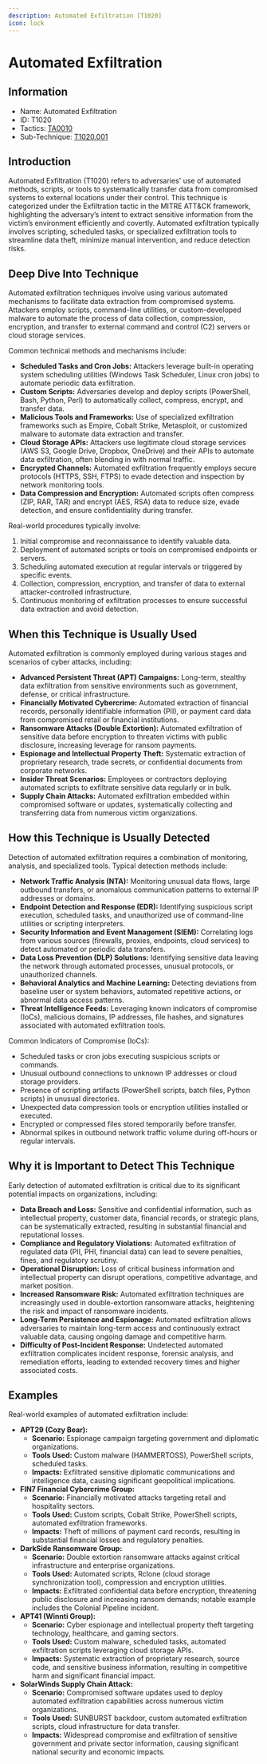 ```yaml
---
description: Automated Exfiltration [T1020]
icon: lock
---
```


# Automated Exfiltration

## Information

- Name: Automated Exfiltration
- ID: T1020
- Tactics: [TA0010](../TA0010/TA0010.md)
- Sub-Technique: [T1020.001](T1020.001.md)

## Introduction

Automated Exfiltration (T1020) refers to adversaries' use of automated methods, scripts, or tools to systematically transfer data from compromised systems to external locations under their control. This technique is categorized under the Exfiltration tactic in the MITRE ATT\&CK framework, highlighting the adversary’s intent to extract sensitive information from the victim’s environment efficiently and covertly. Automated exfiltration typically involves scripting, scheduled tasks, or specialized exfiltration tools to streamline data theft, minimize manual intervention, and reduce detection risks.

## Deep Dive Into Technique

Automated exfiltration techniques involve using various automated mechanisms to facilitate data extraction from compromised systems. Attackers employ scripts, command-line utilities, or custom-developed malware to automate the process of data collection, compression, encryption, and transfer to external command and control (C2) servers or cloud storage services.

Common technical methods and mechanisms include:

- **Scheduled Tasks and Cron Jobs:** Attackers leverage built-in operating system scheduling utilities (Windows Task Scheduler, Linux cron jobs) to automate periodic data exfiltration.
- **Custom Scripts:** Adversaries develop and deploy scripts (PowerShell, Bash, Python, Perl) to automatically collect, compress, encrypt, and transfer data.
- **Malicious Tools and Frameworks:** Use of specialized exfiltration frameworks such as Empire, Cobalt Strike, Metasploit, or customized malware to automate data extraction and transfer.
- **Cloud Storage APIs:** Attackers use legitimate cloud storage services (AWS S3, Google Drive, Dropbox, OneDrive) and their APIs to automate data exfiltration, often blending in with normal traffic.
- **Encrypted Channels:** Automated exfiltration frequently employs secure protocols (HTTPS, SSH, FTPS) to evade detection and inspection by network monitoring tools.
- **Data Compression and Encryption:** Automated scripts often compress (ZIP, RAR, TAR) and encrypt (AES, RSA) data to reduce size, evade detection, and ensure confidentiality during transfer.

Real-world procedures typically involve:

1. Initial compromise and reconnaissance to identify valuable data.
2. Deployment of automated scripts or tools on compromised endpoints or servers.
3. Scheduling automated execution at regular intervals or triggered by specific events.
4. Collection, compression, encryption, and transfer of data to external attacker-controlled infrastructure.
5. Continuous monitoring of exfiltration processes to ensure successful data extraction and avoid detection.

## When this Technique is Usually Used

Automated exfiltration is commonly employed during various stages and scenarios of cyber attacks, including:

- **Advanced Persistent Threat (APT) Campaigns:** Long-term, stealthy data exfiltration from sensitive environments such as government, defense, or critical infrastructure.
- **Financially Motivated Cybercrime:** Automated extraction of financial records, personally identifiable information (PII), or payment card data from compromised retail or financial institutions.
- **Ransomware Attacks (Double Extortion):** Automated exfiltration of sensitive data before encryption to threaten victims with public disclosure, increasing leverage for ransom payments.
- **Espionage and Intellectual Property Theft:** Systematic extraction of proprietary research, trade secrets, or confidential documents from corporate networks.
- **Insider Threat Scenarios:** Employees or contractors deploying automated scripts to exfiltrate sensitive data regularly or in bulk.
- **Supply Chain Attacks:** Automated exfiltration embedded within compromised software or updates, systematically collecting and transferring data from numerous victim organizations.

## How this Technique is Usually Detected

Detection of automated exfiltration requires a combination of monitoring, analysis, and specialized tools. Typical detection methods include:

- **Network Traffic Analysis (NTA):** Monitoring unusual data flows, large outbound transfers, or anomalous communication patterns to external IP addresses or domains.
- **Endpoint Detection and Response (EDR):** Identifying suspicious script execution, scheduled tasks, and unauthorized use of command-line utilities or scripting interpreters.
- **Security Information and Event Management (SIEM):** Correlating logs from various sources (firewalls, proxies, endpoints, cloud services) to detect automated or periodic data transfers.
- **Data Loss Prevention (DLP) Solutions:** Identifying sensitive data leaving the network through automated processes, unusual protocols, or unauthorized channels.
- **Behavioral Analytics and Machine Learning:** Detecting deviations from baseline user or system behaviors, automated repetitive actions, or abnormal data access patterns.
- **Threat Intelligence Feeds:** Leveraging known indicators of compromise (IoCs), malicious domains, IP addresses, file hashes, and signatures associated with automated exfiltration tools.

Common Indicators of Compromise (IoCs):

- Scheduled tasks or cron jobs executing suspicious scripts or commands.
- Unusual outbound connections to unknown IP addresses or cloud storage providers.
- Presence of scripting artifacts (PowerShell scripts, batch files, Python scripts) in unusual directories.
- Unexpected data compression tools or encryption utilities installed or executed.
- Encrypted or compressed files stored temporarily before transfer.
- Abnormal spikes in outbound network traffic volume during off-hours or regular intervals.

## Why it is Important to Detect This Technique

Early detection of automated exfiltration is critical due to its significant potential impacts on organizations, including:

- **Data Breach and Loss:** Sensitive and confidential information, such as intellectual property, customer data, financial records, or strategic plans, can be systematically extracted, resulting in substantial financial and reputational losses.
- **Compliance and Regulatory Violations:** Automated exfiltration of regulated data (PII, PHI, financial data) can lead to severe penalties, fines, and regulatory scrutiny.
- **Operational Disruption:** Loss of critical business information and intellectual property can disrupt operations, competitive advantage, and market position.
- **Increased Ransomware Risk:** Automated exfiltration techniques are increasingly used in double-extortion ransomware attacks, heightening the risk and impact of ransomware incidents.
- **Long-Term Persistence and Espionage:** Automated exfiltration allows adversaries to maintain long-term access and continuously extract valuable data, causing ongoing damage and competitive harm.
- **Difficulty of Post-Incident Response:** Undetected automated exfiltration complicates incident response, forensic analysis, and remediation efforts, leading to extended recovery times and higher associated costs.

## Examples

Real-world examples of automated exfiltration include:

- **APT29 (Cozy Bear):**
  - **Scenario:** Espionage campaign targeting government and diplomatic organizations.
  - **Tools Used:** Custom malware (HAMMERTOSS), PowerShell scripts, scheduled tasks.
  - **Impacts:** Exfiltrated sensitive diplomatic communications and intelligence data, causing significant geopolitical implications.
- **FIN7 Financial Cybercrime Group:**
  - **Scenario:** Financially motivated attacks targeting retail and hospitality sectors.
  - **Tools Used:** Custom scripts, Cobalt Strike, PowerShell scripts, automated exfiltration frameworks.
  - **Impacts:** Theft of millions of payment card records, resulting in substantial financial losses and regulatory penalties.
- **DarkSide Ransomware Group:**
  - **Scenario:** Double extortion ransomware attacks against critical infrastructure and enterprise organizations.
  - **Tools Used:** Automated scripts, Rclone (cloud storage synchronization tool), compression and encryption utilities.
  - **Impacts:** Exfiltrated confidential data before encryption, threatening public disclosure and increasing ransom demands; notable example includes the Colonial Pipeline incident.
- **APT41 (Winnti Group):**
  - **Scenario:** Cyber espionage and intellectual property theft targeting technology, healthcare, and gaming sectors.
  - **Tools Used:** Custom malware, scheduled tasks, automated exfiltration scripts leveraging cloud storage APIs.
  - **Impacts:** Systematic extraction of proprietary research, source code, and sensitive business information, resulting in competitive harm and significant financial impact.
- **SolarWinds Supply Chain Attack:**
  - **Scenario:** Compromised software updates used to deploy automated exfiltration capabilities across numerous victim organizations.
  - **Tools Used:** SUNBURST backdoor, custom automated exfiltration scripts, cloud infrastructure for data transfer.
  - **Impacts:** Widespread compromise and exfiltration of sensitive government and private sector information, causing significant national security and economic impacts.
